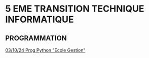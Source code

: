 # 5 EME TRANSITION  TECHNIQUE  INFORMATIQUE

## PROGRAMMATION

[03/10/24 Prog Python "Ecole Gestion"](./cours_5tt/programmation/03_10_24/ecole_gestion "Ecole Gestion")



